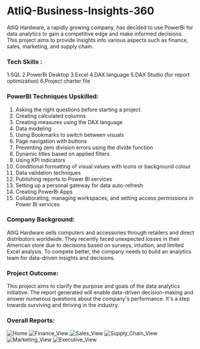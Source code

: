 # AtliQ-Business-Insights-360
AtliQ Hardware, a rapidly growing company, has decided to use PowerBi for data analytics to gain a competitive edge and make informed decisions. This project aims to provide insights into various aspects such as finance, sales, marketing, and supply chain.

### Tech Skills :
 1.SQL
2.PowerBi Desktop
3.Excel
4.DAX language
5.DAX Studio (for report optimization)
6.Project charter file

### PowerBI Techniques Upskilled:
1. Asking the right questions before starting a project
2. Creating calculated columns
3. Creating measures using the DAX language
4. Data modeling
5. Using Bookmarks to switch between visuals
6. Page navigation with buttons
7. Preventing zero division errors using the divide function
8. Dynamic titles based on applied filters
9. Using KPI indicators
10. Conditional formatting of visual values with icons or background colour
11. Data validation techniques
12. Publishing reports to Power BI services
13. Setting up a personal gateway for data auto-refresh
14. Creating PowerBi Apps
15. Collaborating, managing workspaces, and setting access permissions in Power BI services

### Company Background:
AtliQ Hardware sells computers and accessories through retailers and direct distributors worldwide. They recently faced unexpected losses in their American store due to decisions based on surveys, intuition, and limited Excel analysis. To compete better, the company needs to build an analytics team for data-driven insights and decisions.

### Project Outcome:
This project aims to clarify the purpose and goals of the data analytics initiative. The report generated will enable data-driven decision-making and answer numerous questions about the company's performance. It's a step towards surviving and thriving in the industry.

### Overall Reports:
![Home](https://github.com/user-attachments/assets/28642847-652d-461e-b8ea-92d158256b97)
![Finance_View](https://github.com/user-attachments/assets/7da80ea9-2e65-4491-81bb-690c7aa1b2db)
![Sales_View](https://github.com/user-attachments/assets/4ac3eb26-6ec1-409b-b17d-63e680da97f5)
![Supply_Chain_View](https://github.com/user-attachments/assets/ef7e7f24-f65d-4444-964f-2c3be8c17dad)
![Marketing_View](https://github.com/user-attachments/assets/a67c200f-f87c-4762-aec8-33d56f4d60c4)
![Executive_View](https://github.com/user-attachments/assets/0db941bc-3c8b-4461-bb2b-a0e8873850da)


